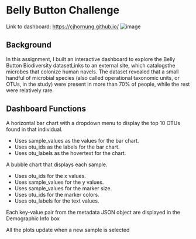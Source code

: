 # Belly Button Challenge

Link to dashboard: https://cjhornung.github.io/
![image](https://github.com/cjhornung/belly-button-challenge/assets/134234019/9c6377f7-e675-4fe5-be13-cc49338ef6d0)

## Background
In this assignment, I built an interactive dashboard to explore the Belly Button Biodiversity datasetLinks to an external site, which catalogsthe microbes that colonize human navels.
The dataset revealed that a small handful of microbial species (also called operational taxonomic units, or OTUs, in the study) were present in more than 70% of people, while the rest were relatively rare.

## Dashboard Functions
A horizontal bar chart with a dropdown menu to display the top 10 OTUs found in that individual.
- Uses sample_values as the values for the bar chart.
- Uses otu_ids as the labels for the bar chart.
- Uses otu_labels as the hovertext for the chart.

A bubble chart that displays each sample.
- Uses otu_ids for the x values.
- Uses sample_values for the y values.
- Uses sample_values for the marker size.
- Uses otu_ids for the marker colors.
- Uses otu_labels for the text values.

Each key-value pair from the metadata JSON object are displayed in the Demographic Info box

All the plots update when a new sample is selected
